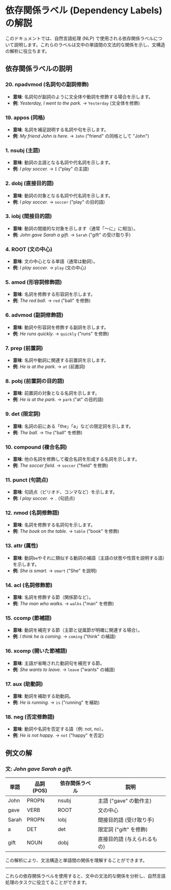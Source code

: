 # 依存関係ラベル (Dependency Labels) の解説

このドキュメントでは、自然言語処理 (NLP) で使用される依存関係ラベルについて説明します。これらのラベルは文中の単語間の文法的な関係を示し、文構造の解析に役立ちます。

## 依存関係ラベルの説明

### 20. **npadvmod** (名詞句の副詞修飾)
- **意味**: 名詞句が副詞のように文全体や動詞を修飾する場合を示します。
- **例**: *Yesterday, I went to the park.* → `Yesterday` (文全体を修飾)

### 19. **appos** (同格)
- **意味**: 名詞を補足説明する名詞や句を示します。
- **例**: *My friend John is here.* → `John` ("friend" の同格として "John")

### 1. **nsubj** (主語)
- **意味**: 動詞の主語となる名詞や代名詞を示します。
- **例**: *I play soccer.* → `I` ("play" の主語)

### 2. **dobj** (直接目的語)
- **意味**: 動詞の対象となる名詞や代名詞を示します。
- **例**: *I play soccer.* → `soccer` ("play" の目的語)

### 3. **iobj** (間接目的語)
- **意味**: 動詞の間接的な対象を示します（通常「〜に」に相当）。
- **例**: *John gave Sarah a gift.* → `Sarah` ("gift" の受け取り手)

### 4. **ROOT** (文の中心)
- **意味**: 文の中心となる単語（通常は動詞）。
- **例**: *I play soccer.* → `play` (文の中心)

### 5. **amod** (形容詞修飾語)
- **意味**: 名詞を修飾する形容詞を示します。
- **例**: *The red ball.* → `red` ("ball" を修飾)

### 6. **advmod** (副詞修飾語)
- **意味**: 動詞や形容詞を修飾する副詞を示します。
- **例**: *He runs quickly.* → `quickly` ("runs" を修飾)

### 7. **prep** (前置詞)
- **意味**: 名詞や動詞に関連する前置詞を示します。
- **例**: *He is at the park.* → `at` (前置詞)

### 8. **pobj** (前置詞の目的語)
- **意味**: 前置詞の対象となる名詞を示します。
- **例**: *He is at the park.* → `park` ("at" の目的語)

### 9. **det** (限定詞)
- **意味**: 名詞の前にある「the」「a」などの限定詞を示します。
- **例**: *The ball.* → `The` ("ball" を修飾)

### 10. **compound** (複合名詞)
- **意味**: 他の名詞を修飾して複合名詞を形成する名詞を示します。
- **例**: *The soccer field.* → `soccer` ("field" を修飾)

### 11. **punct** (句読点)
- **意味**: 句読点（ピリオド、コンマなど）を示します。
- **例**: *I play soccer.* → `.` (句読点)

### 12. **nmod** (名詞修飾語)
- **意味**: 名詞を修飾する名詞句を示します。
- **例**: *The book on the table.* → `table` ("book" を修飾)

### 13. **attr** (属性)
- **意味**: 動詞`be`やそれに類似する動詞の補語（主語の状態や性質を説明する語）を示します。
- **例**: *She is smart.* → `smart` ("She" を説明)

### 14. **acl** (名詞修飾節)
- **意味**: 名詞を修飾する節（関係節など）。
- **例**: *The man who walks.* → `walks` ("man" を修飾)

### 15. **ccomp** (節補語)
- **意味**: 動詞を補完する節（主節と従属節が明確に関連する場合）。
- **例**: *I think he is coming.* → `coming` ("think" の補語)

### 16. **xcomp** (開いた節補語)
- **意味**: 主語が省略された動詞句を補完する節。
- **例**: *She wants to leave.* → `leave` ("wants" の補語)

### 17. **aux** (助動詞)
- **意味**: 動詞を補助する助動詞。
- **例**: *He is running.* → `is` ("running" を補助)

### 18. **neg** (否定修飾語)
- **意味**: 動詞や名詞を否定する語（例: not, no）。
- **例**: *He is not happy.* → `not` ("happy" を否定)

## 例文の解

### 文: *John gave Sarah a gift.*
| **単語** | **品詞 (POS)** | **依存関係ラベル** | **説明**                 |
|----------|----------------|--------------------|-------------------------|
| John     | PROPN          | nsubj             | 主語 ("gave" の動作主) |
| gave     | VERB           | ROOT              | 文の中心               |
| Sarah    | PROPN          | iobj              | 間接目的語 (受け取り手) |
| a        | DET            | det               | 限定詞 ("gift" を修飾) |
| gift     | NOUN           | dobj              | 直接目的語 (与えられるもの) |

この解析により、文法構造と単語間の関係を理解することができます。

---

これらの依存関係ラベルを使用すると、文中の文法的な関係を分析し、自然言語処理のタスクに役立てることができます。

